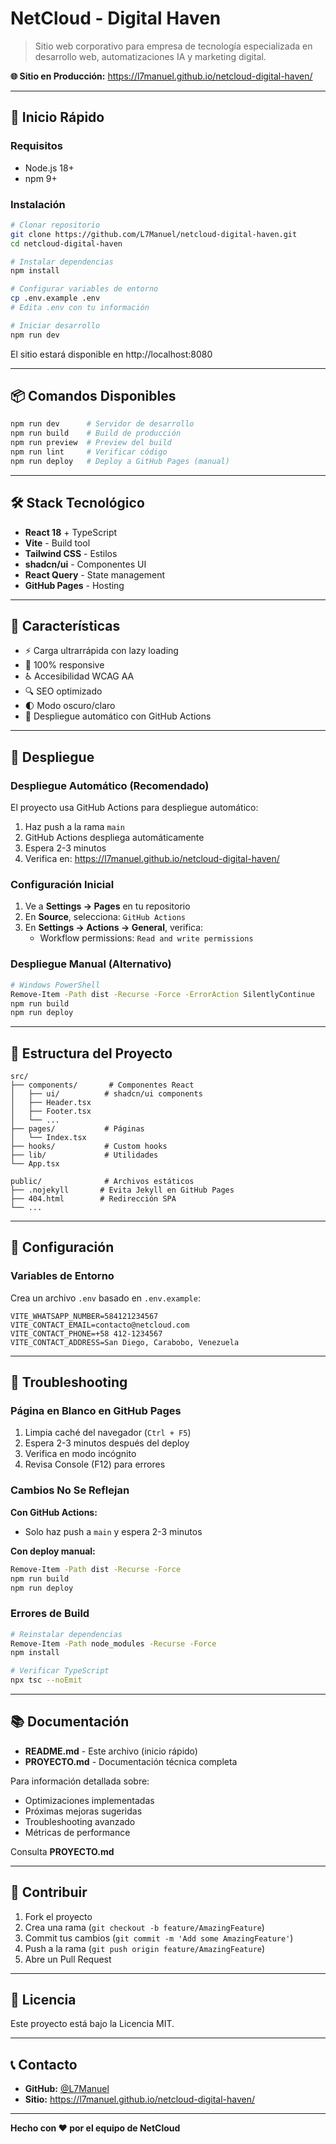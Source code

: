 # NetCloud - Digital Haven

> Sitio web corporativo para empresa de tecnología especializada en desarrollo web, automatizaciones IA y marketing digital.

**🌐 Sitio en Producción:** https://l7manuel.github.io/netcloud-digital-haven/

---

## 🚀 Inicio Rápido

### Requisitos
- Node.js 18+
- npm 9+

### Instalación

```bash
# Clonar repositorio
git clone https://github.com/L7Manuel/netcloud-digital-haven.git
cd netcloud-digital-haven

# Instalar dependencias
npm install

# Configurar variables de entorno
cp .env.example .env
# Edita .env con tu información

# Iniciar desarrollo
npm run dev
```

El sitio estará disponible en http://localhost:8080

---

## 📦 Comandos Disponibles

```bash
npm run dev      # Servidor de desarrollo
npm run build    # Build de producción
npm run preview  # Preview del build
npm run lint     # Verificar código
npm run deploy   # Deploy a GitHub Pages (manual)
```

---

## 🛠 Stack Tecnológico

- **React 18** + TypeScript
- **Vite** - Build tool
- **Tailwind CSS** - Estilos
- **shadcn/ui** - Componentes UI
- **React Query** - State management
- **GitHub Pages** - Hosting

---

## 🎯 Características

- ⚡ Carga ultrarrápida con lazy loading
- 📱 100% responsive
- ♿ Accesibilidad WCAG AA
- 🔍 SEO optimizado
- 🌓 Modo oscuro/claro
- 🤖 Despliegue automático con GitHub Actions

---

## 🚀 Despliegue

### Despliegue Automático (Recomendado)

El proyecto usa GitHub Actions para despliegue automático:

1. Haz push a la rama `main`
2. GitHub Actions despliega automáticamente
3. Espera 2-3 minutos
4. Verifica en: https://l7manuel.github.io/netcloud-digital-haven/

### Configuración Inicial

1. Ve a **Settings → Pages** en tu repositorio
2. En **Source**, selecciona: `GitHub Actions`
3. En **Settings → Actions → General**, verifica:
   - Workflow permissions: `Read and write permissions`

### Despliegue Manual (Alternativo)

```bash
# Windows PowerShell
Remove-Item -Path dist -Recurse -Force -ErrorAction SilentlyContinue
npm run build
npm run deploy
```

---

## 📁 Estructura del Proyecto

```
src/
├── components/       # Componentes React
│   ├── ui/          # shadcn/ui components
│   ├── Header.tsx
│   ├── Footer.tsx
│   └── ...
├── pages/           # Páginas
│   └── Index.tsx
├── hooks/           # Custom hooks
├── lib/             # Utilidades
└── App.tsx

public/              # Archivos estáticos
├── .nojekyll       # Evita Jekyll en GitHub Pages
├── 404.html        # Redirección SPA
└── ...
```

---

## 🔧 Configuración

### Variables de Entorno

Crea un archivo `.env` basado en `.env.example`:

```env
VITE_WHATSAPP_NUMBER=584121234567
VITE_CONTACT_EMAIL=contacto@netcloud.com
VITE_CONTACT_PHONE=+58 412-1234567
VITE_CONTACT_ADDRESS=San Diego, Carabobo, Venezuela
```

---

## 🐛 Troubleshooting

### Página en Blanco en GitHub Pages

1. Limpia caché del navegador (`Ctrl + F5`)
2. Espera 2-3 minutos después del deploy
3. Verifica en modo incógnito
4. Revisa Console (F12) para errores

### Cambios No Se Reflejan

**Con GitHub Actions:**
- Solo haz push a `main` y espera 2-3 minutos

**Con deploy manual:**
```bash
Remove-Item -Path dist -Recurse -Force
npm run build
npm run deploy
```

### Errores de Build

```bash
# Reinstalar dependencias
Remove-Item -Path node_modules -Recurse -Force
npm install

# Verificar TypeScript
npx tsc --noEmit
```

---

## 📚 Documentación

- **README.md** - Este archivo (inicio rápido)
- **PROYECTO.md** - Documentación técnica completa

Para información detallada sobre:
- Optimizaciones implementadas
- Próximas mejoras sugeridas
- Troubleshooting avanzado
- Métricas de performance

Consulta **PROYECTO.md**

---

## 🤝 Contribuir

1. Fork el proyecto
2. Crea una rama (`git checkout -b feature/AmazingFeature`)
3. Commit tus cambios (`git commit -m 'Add some AmazingFeature'`)
4. Push a la rama (`git push origin feature/AmazingFeature`)
5. Abre un Pull Request

---

## 📄 Licencia

Este proyecto está bajo la Licencia MIT.

---

## 📞 Contacto

- **GitHub:** [@L7Manuel](https://github.com/L7Manuel)
- **Sitio:** https://l7manuel.github.io/netcloud-digital-haven/

---

**Hecho con ❤️ por el equipo de NetCloud**
